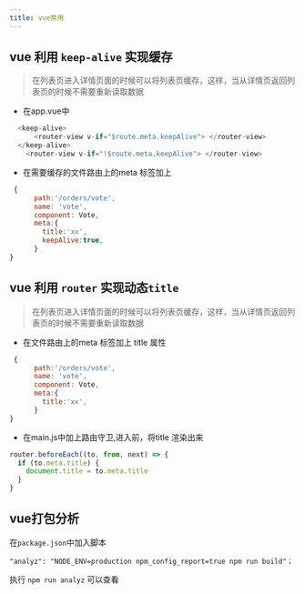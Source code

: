```yaml
---
title: vue常用
---
```



## vue 利用 `keep-alive` 实现缓存
> 在列表页进入详情页面的时候可以将列表页缓存，这样，当从详情页返回列表页的时候不需要重新读取数据

- 在app.vue中
```javascript
  <keep-alive>
      <router-view v-if="$route.meta.keepAlive"> </router-view>
  </keep-alive>
    <router-view v-if="!$route.meta.keepAlive"> </router-view>
```
- 在需要缓存的文件路由上的meta 标签加上
```javascript
 {
      path:'/orders/vote',
      name: 'vote',
      component: Vote,
      meta:{
        title:'xx',
        keepAlive:true,
      }
}
```

##  vue 利用 `router` 实现动态`title `
> 在列表页进入详情页面的时候可以将列表页缓存，这样，当从详情页返回列表页的时候不需要重新读取数据

- 在文件路由上的meta 标签加上 title 属性
```javascript
 {
      path:'/orders/vote',
      name: 'vote',
      component: Vote,
      meta:{
        title:'xx',
      }
}
```
- 在main.js中加上路由守卫,进入前，将title 渲染出来
```javascript
router.beforeEach((to, from, next) => {
  if (to.meta.title) {
    document.title = to.meta.title
  }
}
```

## vue打包分析
在`package.json`中加入脚本
```
"analyz": "NODE_ENV=production npm_config_report=true npm run build"；
```
执行 `npm run analyz`
可以查看
